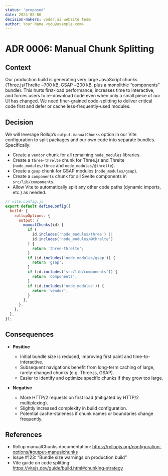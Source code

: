```yaml
---
status: 'proposed'
date: 2024-08-06
decision-makers: voder.ai website team
author: Your Name <you@example.com>
---
```


# ADR 0006: Manual Chunk Splitting

## Context

Our production build is generating very large JavaScript chunks (Three.js/Threlte ~700 kB, GSAP ~200 kB, plus a monolithic “components” bundle). This hurts first-load performance, increases time to interactive, and forces users to re-download code even when only a small piece of our UI has changed. We need finer-grained code-splitting to deliver critical code first and defer or cache less-frequently-used modules.

## Decision

We will leverage Rollup’s `output.manualChunks` option in our Vite configuration to split packages and our own code into separate bundles. Specifically:

- Create a `vendor` chunk for all remaining `node_modules` libraries.
- Create a `three-threlte` chunk for Three.js and Threlte (`node_modules/three` and `node_modules/@threlte`).
- Create a `gsap` chunk for GSAP modules (`node_modules/gsap`).
- Create a `components` chunk for all Svelte components in `src/lib/components`.
- Allow Vite to automatically split any other code paths (dynamic imports, etc.) as needed.

```js
// vite.config.js
export default defineConfig({
  build: {
    rollupOptions: {
      output: {
        manualChunks(id) {
          if (
            id.includes('node_modules/three') ||
            id.includes('node_modules/@threlte')
          ) {
            return 'three-threlte';
          }
          if (id.includes('node_modules/gsap')) {
            return 'gsap';
          }
          if (id.includes('src/lib/components')) {
            return 'components';
          }
          if (id.includes('node_modules')) {
            return 'vendor';
          }
        },
      },
    },
  },
});
```

## Consequences

- **Positive**
  - Initial bundle size is reduced, improving first paint and time-to-interactive.
  - Subsequent navigations benefit from long-term caching of large, rarely-changed chunks (e.g. Three.js, GSAP).
  - Easier to identify and optimize specific chunks if they grow too large.

- **Negative**
  - More HTTP/2 requests on first load (mitigated by HTTP/2 multiplexing).
  - Slightly increased complexity in build configuration.
  - Potential cache-staleness if chunk names or boundaries change frequently.

## References

- Rollup manualChunks documentation: https://rollupjs.org/configuration-options/#output-manualchunks
- Issue #123: “Bundle size warnings on production build”
- Vite guide on code splitting: https://vitejs.dev/guide/build.html#chunking-strategy
